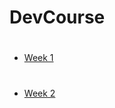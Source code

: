 # DevCourse

#
- [Week 1](https://github.com/hsojne/DevCourse/blob/main/Week_1)



#
- [Week 2](https://github.com/hsojne/DevCourse/blob/main/Week_2)
  
